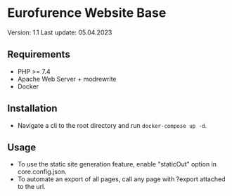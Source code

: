 # Eurofurence Website Base

Version: 1.1
Last update: 05.04.2023

## Requirements

* PHP >= 7.4
* Apache Web Server + modrewrite
* Docker

## Installation

* Navigate a cli to the root directory and run `docker-compose up -d`.

## Usage

* To use the static site generation feature, enable "staticOut" option in core.config.json.
* To automate an export of all pages, call any page with ?export attached to the url.